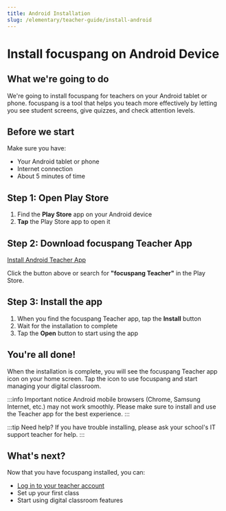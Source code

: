 ```yaml
---
title: Android Installation
slug: /elementary/teacher-guide/install-android
---
```


# Install focuspang on Android Device

## What we're going to do

We're going to install focuspang for teachers on your Android tablet or phone.
focuspang is a tool that helps you teach more effectively by letting you see student screens, give quizzes, and check attention levels.

## Before we start

Make sure you have:

- Your Android tablet or phone
- Internet connection
- About 5 minutes of time

## Step 1: Open Play Store

1. Find the **Play Store** app on your Android device
2. **Tap** the Play Store app to open it

## Step 2: Download focuspang Teacher App

<a class="fp-download-btn fp-download-btn-blue" href="https://play.google.com/store/apps/details?id=com.focuspang.teacher" target="_blank" rel="noopener noreferrer">Install Android Teacher App</a>

Click the button above or search for **"focuspang Teacher"** in the Play Store.

## Step 3: Install the app

1. When you find the focuspang Teacher app, tap the **Install** button
2. Wait for the installation to complete
3. Tap the **Open** button to start using the app

## You're all done!

When the installation is complete, you will see the focuspang Teacher app icon on your home screen.
Tap the icon to use focuspang and start managing your digital classroom.

:::info Important notice
Android mobile browsers (Chrome, Samsung Internet, etc.) may not work smoothly.
Please make sure to install and use the Teacher app for the best experience.
:::

:::tip Need help?
If you have trouble installing, please ask your school's IT support teacher for help.
:::

## What's next?

Now that you have focuspang installed, you can:

- [Log in to your teacher account](/docs/elementary/teacher-guide/login)
- Set up your first class
- Start using digital classroom features
